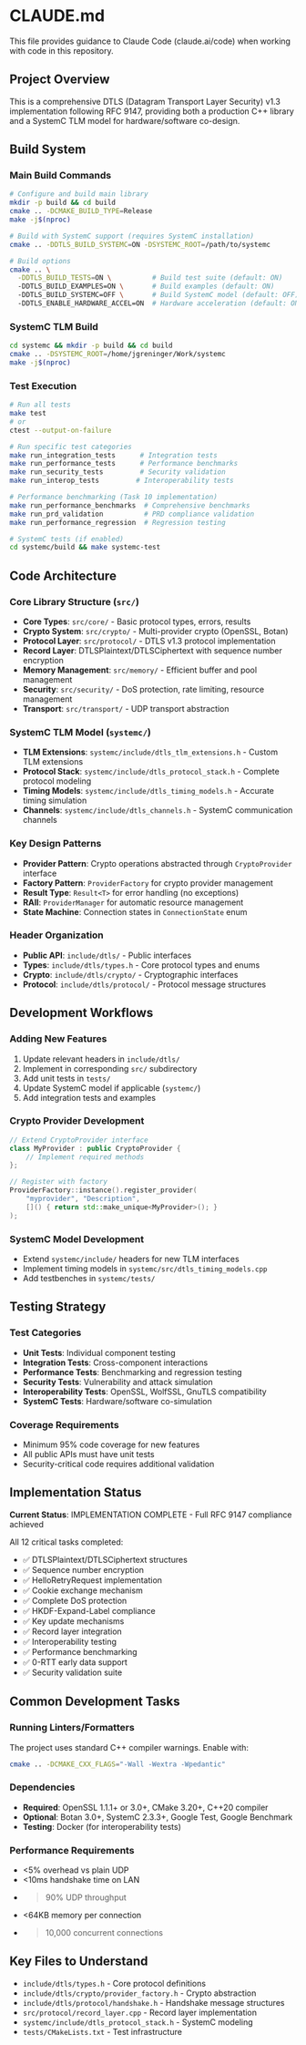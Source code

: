 # CLAUDE.md

This file provides guidance to Claude Code (claude.ai/code) when working with code in this repository.

## Project Overview

This is a comprehensive DTLS (Datagram Transport Layer Security) v1.3 implementation following RFC 9147, providing both a production C++ library and a SystemC TLM model for hardware/software co-design.

## Build System

### Main Build Commands
```bash
# Configure and build main library
mkdir -p build && cd build
cmake .. -DCMAKE_BUILD_TYPE=Release
make -j$(nproc)

# Build with SystemC support (requires SystemC installation)
cmake .. -DDTLS_BUILD_SYSTEMC=ON -DSYSTEMC_ROOT=/path/to/systemc

# Build options
cmake .. \
  -DDTLS_BUILD_TESTS=ON \          # Build test suite (default: ON)
  -DDTLS_BUILD_EXAMPLES=ON \       # Build examples (default: ON)
  -DDTLS_BUILD_SYSTEMC=OFF \       # Build SystemC model (default: OFF)
  -DDTLS_ENABLE_HARDWARE_ACCEL=ON  # Hardware acceleration (default: ON)
```

### SystemC TLM Build
```bash
cd systemc && mkdir -p build && cd build
cmake .. -DSYSTEMC_ROOT=/home/jgreninger/Work/systemc
make -j$(nproc)
```

### Test Execution
```bash
# Run all tests
make test
# or
ctest --output-on-failure

# Run specific test categories
make run_integration_tests      # Integration tests
make run_performance_tests      # Performance benchmarks
make run_security_tests         # Security validation
make run_interop_tests         # Interoperability tests

# Performance benchmarking (Task 10 implementation)
make run_performance_benchmarks  # Comprehensive benchmarks
make run_prd_validation          # PRD compliance validation
make run_performance_regression  # Regression testing

# SystemC tests (if enabled)
cd systemc/build && make systemc-test
```

## Code Architecture

### Core Library Structure (`src/`)
- **Core Types**: `src/core/` - Basic protocol types, errors, results
- **Crypto System**: `src/crypto/` - Multi-provider crypto (OpenSSL, Botan)
- **Protocol Layer**: `src/protocol/` - DTLS v1.3 protocol implementation
- **Record Layer**: DTLSPlaintext/DTLSCiphertext with sequence number encryption
- **Memory Management**: `src/memory/` - Efficient buffer and pool management
- **Security**: `src/security/` - DoS protection, rate limiting, resource management
- **Transport**: `src/transport/` - UDP transport abstraction

### SystemC TLM Model (`systemc/`)
- **TLM Extensions**: `systemc/include/dtls_tlm_extensions.h` - Custom TLM extensions
- **Protocol Stack**: `systemc/include/dtls_protocol_stack.h` - Complete protocol modeling
- **Timing Models**: `systemc/include/dtls_timing_models.h` - Accurate timing simulation
- **Channels**: `systemc/include/dtls_channels.h` - SystemC communication channels

### Key Design Patterns
- **Provider Pattern**: Crypto operations abstracted through `CryptoProvider` interface
- **Factory Pattern**: `ProviderFactory` for crypto provider management
- **Result Type**: `Result<T>` for error handling (no exceptions)
- **RAII**: `ProviderManager` for automatic resource management
- **State Machine**: Connection states in `ConnectionState` enum

### Header Organization
- **Public API**: `include/dtls/` - Public interfaces
- **Types**: `include/dtls/types.h` - Core protocol types and enums
- **Crypto**: `include/dtls/crypto/` - Cryptographic interfaces
- **Protocol**: `include/dtls/protocol/` - Protocol message structures

## Development Workflows

### Adding New Features
1. Update relevant headers in `include/dtls/`
2. Implement in corresponding `src/` subdirectory
3. Add unit tests in `tests/`
4. Update SystemC model if applicable (`systemc/`)
5. Add integration tests and examples

### Crypto Provider Development
```cpp
// Extend CryptoProvider interface
class MyProvider : public CryptoProvider {
    // Implement required methods
};

// Register with factory
ProviderFactory::instance().register_provider(
    "myprovider", "Description", 
    []() { return std::make_unique<MyProvider>(); }
);
```

### SystemC Model Development
- Extend `systemc/include/` headers for new TLM interfaces
- Implement timing models in `systemc/src/dtls_timing_models.cpp`
- Add testbenches in `systemc/tests/`

## Testing Strategy

### Test Categories
- **Unit Tests**: Individual component testing
- **Integration Tests**: Cross-component interactions
- **Performance Tests**: Benchmarking and regression testing
- **Security Tests**: Vulnerability and attack simulation
- **Interoperability Tests**: OpenSSL, WolfSSL, GnuTLS compatibility
- **SystemC Tests**: Hardware/software co-simulation

### Coverage Requirements
- Minimum 95% code coverage for new features
- All public APIs must have unit tests
- Security-critical code requires additional validation

## Implementation Status

**Current Status**: IMPLEMENTATION COMPLETE - Full RFC 9147 compliance achieved

All 12 critical tasks completed:
- ✅ DTLSPlaintext/DTLSCiphertext structures
- ✅ Sequence number encryption
- ✅ HelloRetryRequest implementation  
- ✅ Cookie exchange mechanism
- ✅ Complete DoS protection
- ✅ HKDF-Expand-Label compliance
- ✅ Key update mechanisms
- ✅ Record layer integration
- ✅ Interoperability testing
- ✅ Performance benchmarking
- ✅ 0-RTT early data support
- ✅ Security validation suite

## Common Development Tasks

### Running Linters/Formatters
The project uses standard C++ compiler warnings. Enable with:
```bash
cmake .. -DCMAKE_CXX_FLAGS="-Wall -Wextra -Wpedantic"
```

### Dependencies
- **Required**: OpenSSL 1.1.1+ or 3.0+, CMake 3.20+, C++20 compiler
- **Optional**: Botan 3.0+, SystemC 2.3.3+, Google Test, Google Benchmark
- **Testing**: Docker (for interoperability tests)

### Performance Requirements
- <5% overhead vs plain UDP
- <10ms handshake time on LAN  
- >90% UDP throughput
- <64KB memory per connection
- >10,000 concurrent connections

## Key Files to Understand

- `include/dtls/types.h` - Core protocol definitions
- `include/dtls/crypto/provider_factory.h` - Crypto abstraction
- `include/dtls/protocol/handshake.h` - Handshake message structures
- `src/protocol/record_layer.cpp` - Record layer implementation
- `systemc/include/dtls_protocol_stack.h` - SystemC modeling
- `tests/CMakeLists.txt` - Test infrastructure